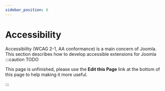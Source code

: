 ```yaml
---
sidebar_position: 6
---
```


Accessibility
=======================
Accessibility (WCAG 2-1, AA conformance) is a main concern of Joomla. This section describes how to develop accessible extensions for Joomla
:::caution TODO

This page is unfinished, please use the **Edit this Page** link at the bottom of this page to help making it more useful.

:::
